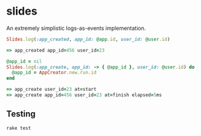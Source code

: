 slides
======

An extremely simplistic logs-as-events implementation.

``` ruby
Slides.log(:app_created, app_id: @app.id, user_id: @user.id)

=> app_created app_id=456 user_id=23
```

``` ruby
@app_id = nil
Slides.log(:app_create, app_id: -> { @app_id }, user_id: @user.id) do
  @app_id = AppCreator.new.run.id
end

=> app_create user_id=23 at=start
=> app_create app_id=456 user_id=23 at=finish elapsed=5ms
```

Testing
-------

    rake test
